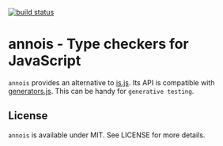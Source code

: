 [![build status](https://secure.travis-ci.org/annojs/is.png)](http://travis-ci.org/annojs/is)
# annois - Type checkers for JavaScript

`annois` provides an alternative to [is.js](https://github.com/scottrabin/is-js). Its API is compatible with [generators.js](https://github.com/bebraw/generators.js). This can be handy for `generative testing`.

## License

`annois` is available under MIT. See LICENSE for more details.
